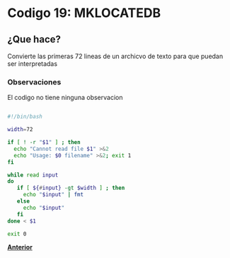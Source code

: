 # Codigo 19: MKLOCATEDB

## ¿Que hace?
Convierte las primeras 72 lineas de un archicvo de texto para que puedan ser interpretadas

### **Observaciones**
El codigo no tiene ninguna observacion

```bash

#!/bin/bash

width=72

if [ ! -r "$1" ] ; then
  echo "Cannot read file $1" >&2
  echo "Usage: $0 filename" >&2; exit 1
fi

while read input
do
   if [ ${#input} -gt $width ] ; then
     echo "$input" | fmt 
   else
     echo "$input"
   fi
done < $1

exit 0
```

**[Anterior](https://github.com/SPM-UPVictoria/test-git-itsHaydo)**

